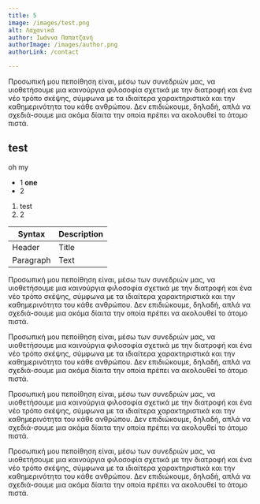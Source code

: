 ```yaml
---
title: 5
image: /images/test.png
alt: Λαχανικά
author: Ιωάννα Παπατζανή
authorImage: /images/author.png
authorLink: /contact

---
```


Προσωπική μου πεποίθηση είναι, μέσω των συνεδριών μας, να υιοθετήσουμε μια καινούργια φιλοσοφία σχετικά με την διατροφή και ένα νέο τρόπο σκέψης, σύμφωνα με τα ιδιαίτερα χαρακτηριστικά και την καθημερινότητα του κάθε ανθρώπου. Δεν επιδιώκουμε, δηλαδή, απλά να σχεδιά-σουμε μια ακόμα δίαιτα την οποία πρέπει να ακολουθεί το άτομο πιστά.

## test


oh my

- 1 **one**
- 2

1. test
2. 2

| Syntax      | Description |
| ----------- | ----------- |
| Header      | Title       |
| Paragraph   | Text        |

Προσωπική μου πεποίθηση είναι, μέσω των συνεδριών μας, να υιοθετήσουμε μια καινούργια φιλοσοφία σχετικά με την διατροφή και ένα νέο τρόπο σκέψης, σύμφωνα με τα ιδιαίτερα χαρακτηριστικά και την καθημερινότητα του κάθε ανθρώπου. Δεν επιδιώκουμε, δηλαδή, απλά να σχεδιά-σουμε μια ακόμα δίαιτα την οποία πρέπει να ακολουθεί το άτομο πιστά.

Προσωπική μου πεποίθηση είναι, μέσω των συνεδριών μας, να υιοθετήσουμε μια καινούργια φιλοσοφία σχετικά με την διατροφή και ένα νέο τρόπο σκέψης, σύμφωνα με τα ιδιαίτερα χαρακτηριστικά και την καθημερινότητα του κάθε ανθρώπου. Δεν επιδιώκουμε, δηλαδή, απλά να σχεδιά-σουμε μια ακόμα δίαιτα την οποία πρέπει να ακολουθεί το άτομο πιστά.

Προσωπική μου πεποίθηση είναι, μέσω των συνεδριών μας, να υιοθετήσουμε μια καινούργια φιλοσοφία σχετικά με την διατροφή και ένα νέο τρόπο σκέψης, σύμφωνα με τα ιδιαίτερα χαρακτηριστικά και την καθημερινότητα του κάθε ανθρώπου. Δεν επιδιώκουμε, δηλαδή, απλά να σχεδιά-σουμε μια ακόμα δίαιτα την οποία πρέπει να ακολουθεί το άτομο πιστά.

Προσωπική μου πεποίθηση είναι, μέσω των συνεδριών μας, να υιοθετήσουμε μια καινούργια φιλοσοφία σχετικά με την διατροφή και ένα νέο τρόπο σκέψης, σύμφωνα με τα ιδιαίτερα χαρακτηριστικά και την καθημερινότητα του κάθε ανθρώπου. Δεν επιδιώκουμε, δηλαδή, απλά να σχεδιά-σουμε μια ακόμα δίαιτα την οποία πρέπει να ακολουθεί το άτομο πιστά.